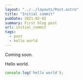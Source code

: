 ```yaml
---
layout: "../../layouts/Post.astro"
title: "Initial commit"
pubDate: 2021-02-02
summary: First blog post
url: initial_commit 
tags: 
  - post
  - hello world
---
```

Coming soon.
<!-- more -->
Hello world.

```javascript
console.log('hello world');
```
